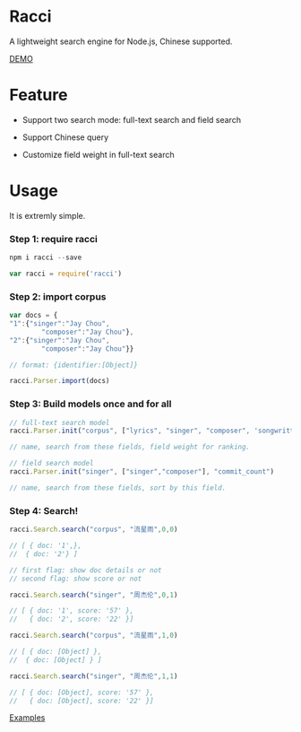 # Racci

A lightweight search engine for Node.js, Chinese supported.

[DEMO](https://github.com/cogons/music-racci)

# Feature

- Support two search mode: full-text search and field search

- Support Chinese query

- Customize field weight in full-text search

# Usage

It is extremly simple. 

### Step 1: require racci

```js
npm i racci --save

var racci = require('racci')
```

### Step 2: import corpus 

```js
var docs = {
"1":{"singer":"Jay Chou",
		"composer":"Jay Chou"},
"2":{"singer":"Jay Chou",
		"composer":"Jay Chou"}}

// format: {identifier:[Object]}

racci.Parser.import(docs)
```

### Step 3: Build models once and for all

```js
// full-text search model
racci.Parser.init("corpus", ["lyrics", "singer", "composer", 'songwritter', 'album'], [1, 20, 3, 2, 1])

// name, search from these fields, field weight for ranking.

// field search model
racci.Parser.init("singer", ["singer","composer"], "commit_count")

// name, search from these fields, sort by this field.

```
### Step 4: Search!

```js
racci.Search.search("corpus", "流星雨",0,0)

// [ { doc: '1',},
//  { doc: '2'} ]

// first flag: show doc details or not
// second flag: show score or not

racci.Search.search("singer", "周杰伦",0,1)

// [ { doc: '1', score: '57' },
//   { doc: '2', score: '22' }]

racci.Search.search("corpus", "流星雨",1,0)

// [ { doc: [Object] },
//  { doc: [Object] } ]

racci.Search.search("singer", "周杰伦",1,1)

// [ { doc: [Object], score: '57' },
//   { doc: [Object], score: '22' }]

```

[Examples](https://github.com/cogons/racci/tree/master/examples) 

